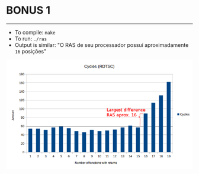 # BONUS 1

-----------------------------------------------------------

* To compile: `make` 
* To run: `./ras`
* Output is similar: "O RAS de seu processador possuí aproximadamente `16` posições"

![alt text](https://github.com/paulojamorim/computer-architecture/blob/master/bonus1/graph.png "Cycles for each return amount.")

